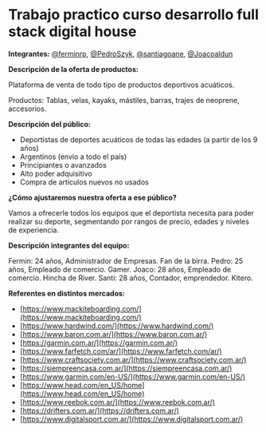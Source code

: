 # Trabajo practico curso desarrollo full stack digital house

**Integrantes:** [@ferminrp](https://github.com/ferminrp/), [@PedroSzyk](https://github.com/PedroSzyk/), [@santiagoane](https://github.com/santiagoane/), [@Joacoaldun](https://github.com/Joacoaldun/)



**Descripción de la oferta de productos:**

Plataforma de venta de todo tipo de productos deportivos acuáticos.

Productos: Tablas, velas, kayaks,  mástiles, barras, trajes de neoprene, accesorios.

**Descripción del público:**

- Deportistas de deportes acuáticos de todas las edades (a partir de los 9 años)
- Argentinos (envio a todo el país)
- Principiantes o avanzados
- Alto poder adquisitivo
- Compra de artículos nuevos no usados

**¿Cómo ajustaremos nuestra oferta a ese público?**

Vamos a ofrecerle todos los equipos que el deportista necesita para poder realizar su deporte, segmentando por rangos de precio, edades y niveles de experiencia.


**Descripción integrantes del equipo:**

Fermin: 24 años, Administrador de Empresas. Fan de la birra.
Pedro: 25 años, Empleado de comercio.  Gamer.
Joaco: 28 años, Empleado de comercio. Hincha de River.
Santi: 28 años,  Contador, emprendedor. Kitero. 

**Referentes en distintos mercados:**

- [https://www.mackiteboarding.com/](https://www.mackiteboarding.com/)
- [https://www.hardwind.com/](https://www.hardwind.com/)
- [https://www.baron.com.ar/](https://www.baron.com.ar/)
- [https://garmin.com.ar/](https://garmin.com.ar/)
- [https://www.farfetch.com/ar/](https://www.farfetch.com/ar/)
- [https://www.craftsociety.com.ar/](https://www.craftsociety.com.ar/)
- [https://siempreencasa.com.ar/](https://siempreencasa.com.ar/)
- [https://www.garmin.com/en-US/](https://www.garmin.com/en-US/)
- [https://www.head.com/en_US/home](https://www.head.com/en_US/home)
- [https://www.reebok.com.ar/](https://www.reebok.com.ar/)
- [https://drifters.com.ar/](https://drifters.com.ar/)
- [https://www.digitalsport.com.ar/](https://www.digitalsport.com.ar/)

